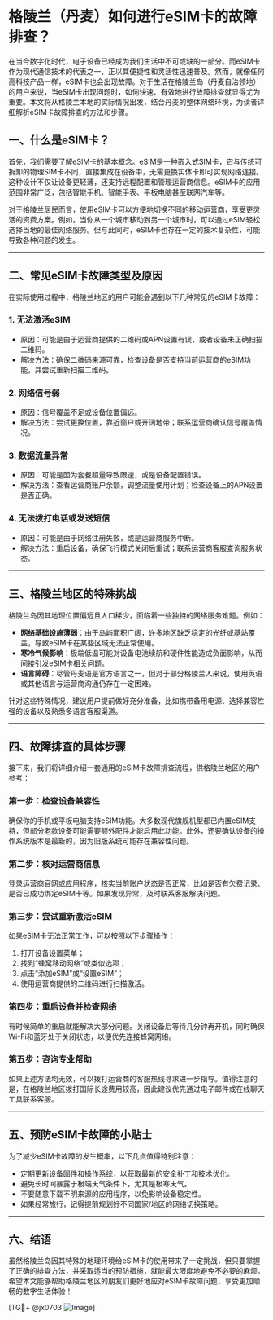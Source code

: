 # 格陵兰（丹麦）如何进行eSIM卡的故障排查？

在当今数字化时代，电子设备已经成为我们生活中不可或缺的一部分。而eSIM卡作为现代通信技术的代表之一，正以其便捷性和灵活性迅速普及。然而，就像任何高科技产品一样，eSIM卡也会出现故障。对于生活在格陵兰岛（丹麦自治领地）的用户来说，当eSIM卡出现问题时，如何快速、有效地进行故障排查就显得尤为重要。本文将从格陵兰本地的实际情况出发，结合丹麦的整体网络环境，为读者详细解析eSIM卡故障排查的方法和步骤。

## 一、什么是eSIM卡？

首先，我们需要了解eSIM卡的基本概念。eSIM是一种嵌入式SIM卡，它与传统可拆卸的物理SIM卡不同，直接集成在设备中，无需更换实体卡即可实现网络连接。这种设计不仅让设备更轻薄，还支持远程配置和管理运营商信息。eSIM卡的应用范围非常广泛，包括智能手机、智能手表、平板电脑甚至联网汽车等。

对于格陵兰居民而言，使用eSIM卡可以方便地切换不同的移动运营商，享受更灵活的资费方案。例如，当你从一个城市移动到另一个城市时，可以通过eSIM轻松选择当地的最佳网络服务。但与此同时，eSIM卡也存在一定的技术复杂性，可能导致各种问题的发生。

---

## 二、常见eSIM卡故障类型及原因

在实际使用过程中，格陵兰地区的用户可能会遇到以下几种常见的eSIM卡故障：

### 1. **无法激活eSIM**
   - 原因：可能是由于运营商提供的二维码或APN设置有误，或者设备未正确扫描二维码。
   - 解决方法：确保二维码来源可靠，检查设备是否支持当前运营商的eSIM功能，并尝试重新扫描二维码。

### 2. **网络信号弱**
   - 原因：信号覆盖不足或设备位置偏远。
   - 解决方法：尝试更换位置，靠近窗户或开阔地带；联系运营商确认信号覆盖情况。

### 3. **数据流量异常**
   - 原因：可能是因为套餐超量导致限速，或是设备配置错误。
   - 解决方法：查看运营商账户余额，调整流量使用计划；检查设备上的APN设置是否正确。

### 4. **无法拨打电话或发送短信**
   - 原因：可能是由于网络注册失败，或是运营商服务中断。
   - 解决方法：重启设备，确保飞行模式关闭后重试；联系运营商客服查询服务状态。

---

## 三、格陵兰地区的特殊挑战

格陵兰岛因其地理位置偏远且人口稀少，面临着一些独特的网络服务难题。例如：

- **网络基础设施薄弱**：由于岛屿面积广阔，许多地区缺乏稳定的光纤或基站覆盖，导致eSIM卡在某些区域无法正常使用。
- **寒冷气候影响**：极端低温可能对设备电池续航和硬件性能造成负面影响，从而间接引发eSIM卡相关问题。
- **语言障碍**：尽管丹麦语是官方语言之一，但对于部分格陵兰人来说，使用英语或其他语言与运营商沟通仍存在一定困难。

针对这些特殊情况，建议用户提前做好充分准备，比如携带备用电源、选择兼容性强的设备以及熟悉多语言客服渠道。

---

## 四、故障排查的具体步骤

接下来，我们将详细介绍一套通用的eSIM卡故障排查流程，供格陵兰地区的用户参考：

### 第一步：检查设备兼容性
确保你的手机或平板电脑支持eSIM功能。大多数现代旗舰机型都已内置eSIM支持，但部分老款设备可能需要额外配件才能启用此功能。此外，还要确认设备的操作系统版本是最新的，因为旧版系统可能存在兼容性问题。

### 第二步：核对运营商信息
登录运营商官网或应用程序，核实当前账户状态是否正常，比如是否有欠费记录、是否已成功绑定eSIM卡等。如果发现异常，及时联系客服解决问题。

### 第三步：尝试重新激活eSIM
如果eSIM卡无法正常工作，可以按照以下步骤操作：
1. 打开设备设置菜单；
2. 找到“蜂窝移动网络”或类似选项；
3. 点击“添加eSIM”或“设置eSIM”；
4. 使用运营商提供的二维码进行扫描激活。

### 第四步：重启设备并检查网络
有时候简单的重启就能解决大部分问题。关闭设备后等待几分钟再开机，同时确保Wi-Fi和蓝牙处于关闭状态，以便优先连接蜂窝网络。

### 第五步：咨询专业帮助
如果上述方法均无效，可以拨打运营商的客服热线寻求进一步指导。值得注意的是，在格陵兰地区拨打国际长途费用较高，因此建议优先通过电子邮件或在线聊天工具联系客服。

---

## 五、预防eSIM卡故障的小贴士

为了减少eSIM卡故障的发生概率，以下几点值得特别注意：

- 定期更新设备固件和操作系统，以获取最新的安全补丁和技术优化。
- 避免长时间暴露于极端天气条件下，尤其是极寒天气。
- 不要随意下载不明来源的应用程序，以免影响设备稳定性。
- 如果经常旅行，记得提前规划好不同国家/地区的网络切换策略。

---

## 六、结语

虽然格陵兰岛因其特殊的地理环境给eSIM卡的使用带来了一定挑战，但只要掌握了正确的排查方法，并采取适当的预防措施，就能最大限度地避免不必要的麻烦。希望本文能够帮助格陵兰地区的朋友们更好地应对eSIM卡故障问题，享受更加顺畅的数字生活体验！

[TG💪+ @jx0703 ![Image](https://github.com/user-attachments/assets/dbca1d08-cadb-493c-b0ec-ad6f7a83f270)]